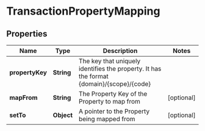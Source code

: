 

# TransactionPropertyMapping


## Properties

| Name | Type | Description | Notes |
|------------ | ------------- | ------------- | -------------|
|**propertyKey** | **String** | The key that uniquely identifies the property. It has the format {domain}/{scope}/{code} |  |
|**mapFrom** | **String** | The Property Key of the Property to map from |  [optional] |
|**setTo** | **Object** | A pointer to the Property being mapped from |  [optional] |



